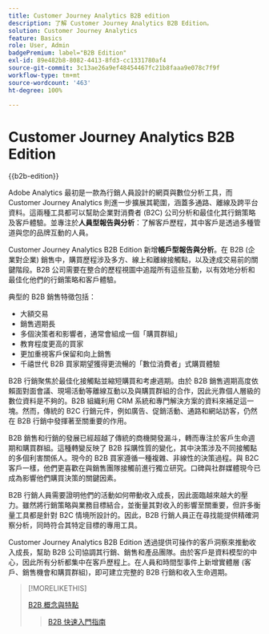 ```yaml
---
title: Customer Journey Analytics B2B edition
description: 了解 Customer Journey Analytics B2B Edition。
solution: Customer Journey Analytics
feature: Basics
role: User, Admin
badgePremium: label="B2B Edition"
exl-id: 89e482b8-8082-4413-8fd3-cc1331780af4
source-git-commit: 3c13ae26a9ef48454467fc21b8faaa9e078c7f9f
workflow-type: tm+mt
source-wordcount: '463'
ht-degree: 100%

---
```



# Customer Journey Analytics B2B Edition

{{b2b-edition}}

Adobe Analytics 最初是一款為行銷人員設計的網頁與數位分析工具，而 Customer Journey Analytics 則進一步擴展其範圍，涵蓋多通路、離線及跨平台資料。這兩種工具都可以幫助企業對消費者 (B2C) 公司分析和最佳化其行銷策略及客戶體驗。並專注於&#x200B;**人員型報告與分析**：了解客戶歷程，其中客戶是透過多種管道與您的品牌互動的人員。

Customer Journey Analytics B2B Edition 新增&#x200B;**帳戶型報告與分析**。在 B2B (企業對企業) 銷售中，購買歷程涉及多方、線上和離線接觸點，以及達成交易前的關鍵階段。B2B 公司需要在整合的歷程視圖中追蹤所有這些互動，以有效地分析和最佳化他們的行銷策略和客戶體驗。

典型的 B2B 銷售特徵包括：

* 大額交易
* 銷售週期長
* 多個決策者和影響者，通常會組成一個「購買群組」
* 教育程度更高的買家
* 更加重視客戶保留和向上銷售
* 千禧世代 B2B 買家期望獲得更流暢的「數位消費者」式購買體驗

B2B 行銷聚焦於最佳化接觸點並縮短購買和考慮週期。由於 B2B 銷售週期高度依賴面對面會議、現場活動等離線互動以及與購買群組的合作，因此光靠個人層級的數位資料是不夠的。B2B 組織利用 CRM 系統和專門解決方案的資料來補足這一塊。然而，傳統的 B2C 行銷元件，例如廣告、促銷活動、通路和網站訪客，仍然在 B2B 行銷中發揮著至關重要的作用。

B2B 銷售和行銷的發展已經超越了傳統的商機開發漏斗，轉而專注於客戶生命週期和購買群組。這種轉變反映了 B2B 採購性質的變化，其中決策涉及不同接觸點的多個利害關係人。現今的 B2B 買家遵循一種複雜、非線性的決策過程。與 B2C 客戶一樣，他們更喜歡在與銷售團隊接觸前進行獨立研究。口碑與社群媒體現今已成為影響他們購買決策的關鍵因素。

B2B 行銷人員需要證明他們的活動如何帶動收入成長，因此面臨越來越大的壓力。雖然將行銷策略與業務目標結合，並衡量其對收入的影響至關重要，但許多衡量工具都是針對 B2C 情境所設計的。因此，B2B 行銷人員正在尋找能提供精確洞察分析，同時符合其特定目標的專用工具。

Customer Journey Analytics B2B Edition 透過提供可操作的客戶洞察來推動收入成長，幫助 B2B 公司協調其行銷、銷售和產品團隊。由於客戶是資料模型的中心，因此所有分析都集中在客戶歷程上。在人員和時間型事件上新增實體層 (客戶、銷售機會和購買群組)，即可建立完整的 B2B 行銷和收入生命週期。


>[!MORELIKETHIS]
>
>[B2B 概念與特點](cja-b2b-concepts-features.md)
>>[B2B 快速入門指南](cja-b2b-quick-start-guide.md)
>

